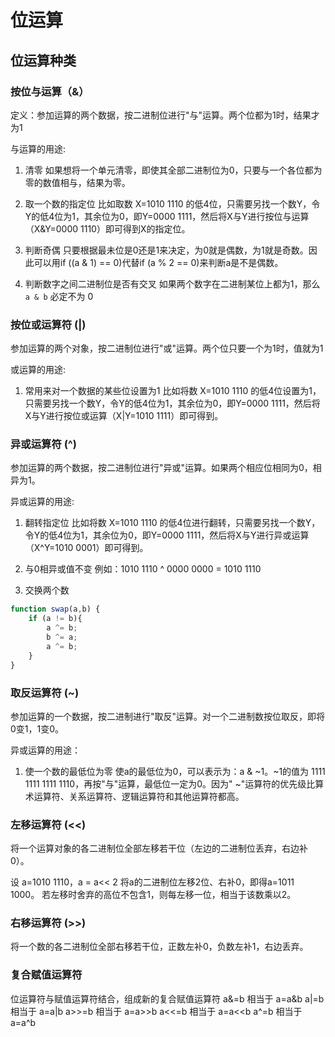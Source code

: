 # 位运算



## 位运算种类


### 按位与运算（&）
定义：参加运算的两个数据，按二进制位进行"与"运算。两个位都为1时，结果才为1

与运算的用途:
1. 清零
如果想将一个单元清零，即使其全部二进制位为0，只要与一个各位都为零的数值相与，结果为零。


2. 取一个数的指定位
比如取数 X=1010 1110 的低4位，只需要另找一个数Y，令Y的低4位为1，其余位为0，即Y=0000 1111，然后将X与Y进行按位与运算（X&Y=0000 1110）即可得到X的指定位。


3. 判断奇偶
只要根据最未位是0还是1来决定，为0就是偶数，为1就是奇数。因此可以用if ((a & 1) == 0)代替if (a % 2 == 0)来判断a是不是偶数。

4. 判断数字之间二进制位是否有交叉
如果两个数字在二进制某位上都为1，那么 `a & b` 必定不为 0




### 按位或运算符 (|)
参加运算的两个对象，按二进制位进行"或"运算。两个位只要一个为1时，值就为1

或运算的用途:
1. 常用来对一个数据的某些位设置为1
比如将数 X=1010 1110 的低4位设置为1，只需要另找一个数Y，令Y的低4位为1，其余位为0，即Y=0000 1111，然后将X与Y进行按位或运算（X|Y=1010 1111）即可得到。





### 异或运算符 (^)
参加运算的两个数据，按二进制位进行"异或"运算。如果两个相应位相同为0，相异为1。

异或运算的用途:
1. 翻转指定位
比如将数 X=1010 1110 的低4位进行翻转，只需要另找一个数Y，令Y的低4位为1，其余位为0，即Y=0000 1111，然后将X与Y进行异或运算（X^Y=1010 0001）即可得到。


2. 与0相异或值不变
例如：1010 1110 ^ 0000 0000 = 1010 1110


3. 交换两个数
```js
function swap(a,b) {
    if (a != b){
        a ^= b;
        b ^= a;
        a ^= b;
    }
}
```

### 取反运算符 (~)
参加运算的一个数据，按二进制进行"取反"运算。对一个二进制数按位取反，即将0变1，1变0。

异或运算的用途：
1. 使一个数的最低位为零
使a的最低位为0，可以表示为：a & ~1。~1的值为 1111 1111 1111 1110，再按"与"运算，最低位一定为0。因为" ~"运算符的优先级比算术运算符、关系运算符、逻辑运算符和其他运算符都高。

### 左移运算符 (<<) 
将一个运算对象的各二进制位全部左移若干位（左边的二进制位丢弃，右边补0）。

设 a=1010 1110，a = a<< 2 将a的二进制位左移2位、右补0，即得a=1011 1000。
若左移时舍弃的高位不包含1，则每左移一位，相当于该数乘以2。

### 右移运算符 (>>)
将一个数的各二进制位全部右移若干位，正数左补0，负数左补1，右边丢弃。



### 复合赋值运算符
位运算符与赋值运算符结合，组成新的复合赋值运算符
a&=b  相当于  a=a&b
a|=b  相当于  a=a|b
a>>=b  相当于  a=a>>b
a<<=b  相当于  a=a<<b
a^=b  相当于  a=a^b